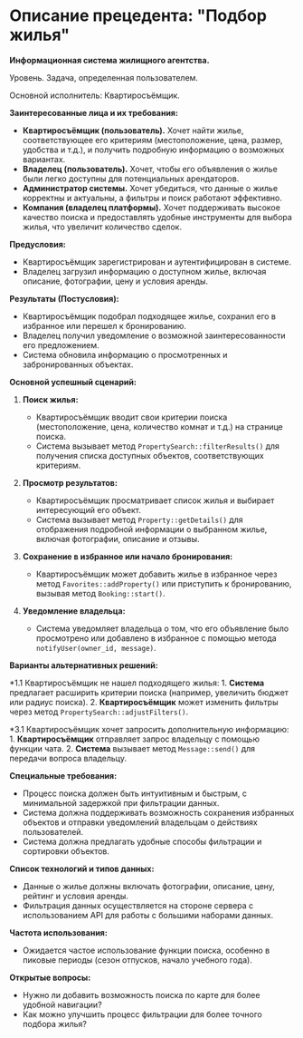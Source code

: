 # Описание прецедента: "Подбор жилья"

**Информационная система жилищного агентства.**

Уровень. Задача, определенная пользователем.

Основной исполнитель: Квартиросъёмщик.

**Заинтересованные лица и их требования:**

- **Квартиросъёмщик (пользователь).** Хочет найти жилье, соответствующее его критериям (местоположение, цена, размер, удобства и т.д.), и получить подробную информацию о возможных вариантах.
- **Владелец (пользователь).** Хочет, чтобы его объявления о жилье были легко доступны для потенциальных арендаторов.
- **Администратор системы.** Хочет убедиться, что данные о жилье корректны и актуальны, а фильтры и поиск работают эффективно.
- **Компания (владелец платформы).** Хочет поддерживать высокое качество поиска и предоставлять удобные инструменты для выбора жилья, что увеличит количество сделок.

**Предусловия:**

- Квартиросъёмщик зарегистрирован и аутентифицирован в системе.
- Владелец загрузил информацию о доступном жилье, включая описание, фотографии, цену и условия аренды.

**Результаты (Постусловия):**

- Квартиросъёмщик подобрал подходящее жилье, сохранил его в избранное или перешел к бронированию.
- Владелец получил уведомление о возможной заинтересованности его предложением.
- Система обновила информацию о просмотренных и забронированных объектах.

**Основной успешный сценарий:**

1. **Поиск жилья:**
   - Квартиросъёмщик вводит свои критерии поиска (местоположение, цена, количество комнат и т.д.) на странице поиска.
   - Система вызывает метод `PropertySearch::filterResults()` для получения списка доступных объектов, соответствующих критериям.

2. **Просмотр результатов:**
   - Квартиросъёмщик просматривает список жилья и выбирает интересующий его объект.
   - Система вызывает метод `Property::getDetails()` для отображения подробной информации о выбранном жилье, включая фотографии, описание и отзывы.

3. **Сохранение в избранное или начало бронирования:**
   - Квартиросъёмщик может добавить жилье в избранное через метод `Favorites::addProperty()` или приступить к бронированию, вызывая метод `Booking::start()`.

4. **Уведомление владельца:**
   - Система уведомляет владельца о том, что его объявление было просмотрено или добавлено в избранное с помощью метода `notifyUser(owner_id, message)`.

**Варианты альтернативных решений:**

   *1.1 Квартиросъёмщик не нашел подходящего жилья:
      1. **Система** предлагает расширить критерии поиска (например, увеличить бюджет или радиус поиска).
      2. **Квартиросъёмщик** может изменить фильтры через метод `PropertySearch::adjustFilters()`.

   *3.1 Квартиросъёмщик хочет запросить дополнительную информацию:
      1. **Квартиросъёмщик** отправляет запрос владельцу с помощью функции чата.
      2. **Система** вызывает метод `Message::send()` для передачи вопроса владельцу.

**Специальные требования:**

- Процесс поиска должен быть интуитивным и быстрым, с минимальной задержкой при фильтрации данных.
- Система должна поддерживать возможность сохранения избранных объектов и отправки уведомлений владельцам о действиях пользователей.
- Система должна предлагать удобные способы фильтрации и сортировки объектов.

**Список технологий и типов данных:**

- Данные о жилье должны включать фотографии, описание, цену, рейтинг и условия аренды.
- Фильтрация данных осуществляется на стороне сервера с использованием API для работы с большими наборами данных.

**Частота использования:**

- Ожидается частое использование функции поиска, особенно в пиковые периоды (сезон отпусков, начало учебного года).

**Открытые вопросы:**

- Нужно ли добавить возможность поиска по карте для более удобной навигации?
- Как можно улучшить процесс фильтрации для более точного подбора жилья?